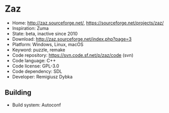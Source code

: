 # Zaz

- Home: http://zaz.sourceforge.net/, https://sourceforge.net/projects/zaz/
- Inspiration: Zuma
- State: beta, inactive since 2010
- Download: http://zaz.sourceforge.net/index.php?page=3
- Platform: Windows, Linux, macOS
- Keyword: puzzle, remake
- Code repository: https://svn.code.sf.net/p/zaz/code (svn)
- Code language: C++
- Code license: GPL-3.0
- Code dependency: SDL
- Developer: Remigiusz Dybka

## Building

- Build system: Autoconf
